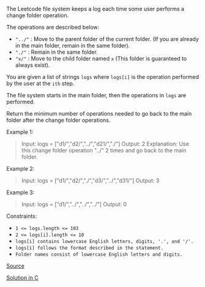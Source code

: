 The Leetcode file system keeps a log each time some user performs a change folder operation.

The operations are described below:

- `"../"` : Move to the parent folder of the current folder. (If you are already in the main folder, remain in the same folder).
- `"./"` : Remain in the same folder.
- `"x/"` : Move to the child folder named `x` (This folder is guaranteed to always exist).


You are given a list of strings `logs` where `logs[i]` is the operation performed by the user at the `ith` step.

The file system starts in the main folder, then the operations in `logs` are performed.

Return the minimum number of operations needed to go back to the main folder after the change folder operations.

Example 1:

> Input: logs = ["d1/","d2/","../","d21/","./"]
> Output: 2
> Explanation: Use this change folder operation "../" 2 times and go back to the main folder.

Example 2:

> Input: logs = ["d1/","d2/","./","d3/","../","d31/"]
> Output: 3

Example 3:

> Input: logs = ["d1/","../","../","../"]
> Output: 0
 
Constraints:

- `1 <= logs.length <= 103`
- `2 <= logs[i].length <= 10`
- `logs[i] contains lowercase English letters, digits, '.', and '/'.`
- `logs[i] follows the format described in the statement.`
- `Folder names consist of lowercase English letters and digits.`



[Source](https://leetcode.com/problems/crawler-log-folder/)

[Solution in C](01598.c)

